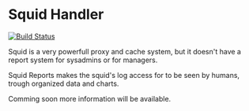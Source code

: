Squid Handler
=============

[![Build Status](https://travis-ci.org/mittmannv8/squid_handler.png?branch=master)](https://travis-ci.org/mittmannv8/squid_reports)


Squid is a very powerfull proxy and cache system, but it doesn't have a report system for sysadmins or for managers.

Squid Reports makes the squid's log access for to be seen by humans, trough organized data and charts.


Comming soon more information will be available.
